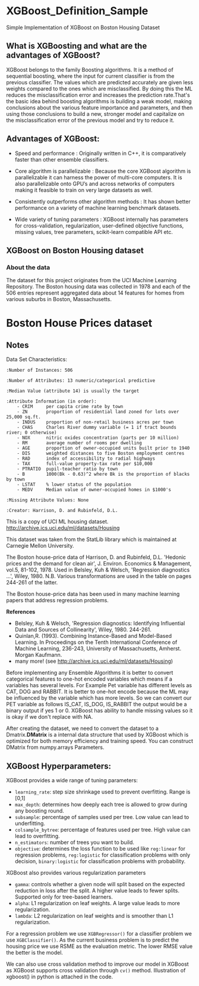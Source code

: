 # XGBoost_Definition_Sample
Simple Implementation of XGBoost on Boston Housing Dataset

## What is XGBoosting and what are the advantages of XGBoost?
XGBoost belongs to the family Boosting algorithms. It is a method of sequential boosting, where the input for current classifier is from the previous classifier. The values which are predicted accurately are given less weights compared to the ones which are misclassified. By doing this the ML reduces the misclassification error and increases the prediction rate.That's the basic idea behind boosting algorithms is building a weak model, making conclusions about the various feature importance and parameters, and then using those conclusions to build a new, stronger model and capitalize on the misclassification error of the previous model and try to reduce it.

## Advantages of XGBoost:
- Speed and performance : Originally written in C++, it is comparatively faster than other ensemble classifiers.

- Core algorithm is parallelizable : Because the core XGBoost algorithm is parallelizable it can harness the power of multi-core computers. It is also parallelizable onto GPU’s and across networks of computers making it feasible to train on very large datasets as well.

- Consistently outperforms other algorithm methods : It has shown better performance on a variety of machine learning benchmark datasets.

- Wide variety of tuning parameters : XGBoost internally has parameters for cross-validation, regularization, user-defined objective functions, missing values, tree parameters, scikit-learn compatible API etc.

## XGBoost on Boston Housing dataset
### About the data
The dataset for this project originates from the UCI Machine Learning Repository. The Boston housing data was collected in 1978 and each of the 506 entries represent aggregated data about 14 features for homes from various suburbs in Boston, Massachusetts.

Boston House Prices dataset
===========================

Notes
------
Data Set Characteristics:  

    :Number of Instances: 506

    :Number of Attributes: 13 numeric/categorical predictive

    :Median Value (attribute 14) is usually the target

    :Attribute Information (in order):
        - CRIM     per capita crime rate by town
        - ZN       proportion of residential land zoned for lots over 25,000 sq.ft.
        - INDUS    proportion of non-retail business acres per town
        - CHAS     Charles River dummy variable (= 1 if tract bounds river; 0 otherwise)
        - NOX      nitric oxides concentration (parts per 10 million)
        - RM       average number of rooms per dwelling
        - AGE      proportion of owner-occupied units built prior to 1940
        - DIS      weighted distances to five Boston employment centres
        - RAD      index of accessibility to radial highways
        - TAX      full-value property-tax rate per $10,000
        - PTRATIO  pupil-teacher ratio by town
        - B        1000(Bk - 0.63)^2 where Bk is the proportion of blacks by town
        - LSTAT    % lower status of the population
        - MEDV     Median value of owner-occupied homes in $1000's

    :Missing Attribute Values: None

    :Creator: Harrison, D. and Rubinfeld, D.L.

This is a copy of UCI ML housing dataset.
http://archive.ics.uci.edu/ml/datasets/Housing


This dataset was taken from the StatLib library which is maintained at Carnegie Mellon University.

The Boston house-price data of Harrison, D. and Rubinfeld, D.L. 'Hedonic
prices and the demand for clean air', J. Environ. Economics & Management,
vol.5, 81-102, 1978.   Used in Belsley, Kuh & Welsch, 'Regression diagnostics
...', Wiley, 1980.   N.B. Various transformations are used in the table on
pages 244-261 of the latter.

The Boston house-price data has been used in many machine learning papers that address regression
problems.   

**References**

   - Belsley, Kuh & Welsch, 'Regression diagnostics: Identifying Influential Data and Sources of Collinearity', Wiley, 1980. 244-261.
   - Quinlan,R. (1993). Combining Instance-Based and Model-Based Learning. In Proceedings on the Tenth International Conference of Machine Learning, 236-243, University of Massachusetts, Amherst. Morgan Kaufmann.
   - many more! (see http://archive.ics.uci.edu/ml/datasets/Housing)
   
Before implementing any Ensemble Algorithms it is better to convert categorical features to one-hot encoded variables which means if a variables has several levels. For Example Pet variable has different levels as CAT, DOG and RABBIT. It is better to one-hot encode because the ML may be influenced by the variable which has more levels. So we can convert our PET variable as follows IS_CAT, IS_DOG, IS_RABBIT the output would be a binary output if yes 1 or 0.
XGBoost has ability to handle missing values so it is okay if we don't replace with NA.

After creating the dataset, we need to convert the dataset to a Dmatrix.**DMatrix** is a internal data structure that used by XGBoost which is optimized for both memory efficiency and training speed. You can construct DMatrix from numpy.arrays Parameters.

## XGBoost Hyperparameters:

XGBoost provides a wide range of tuning parameters:
- `learning_rate`: step size shrinkage used to prevent overfitting. Range is [0,1]
- `max_depth`: determines how deeply each tree is allowed to grow during any boosting round.
- `subsample`: percentage of samples used per tree. Low value can lead to underfitting.
- `colsample_bytree`: percentage of features used per tree. High value can lead to overfitting.
- `n_estimators`: number of trees you want to build.
- `objective`: determines the loss function to be used like `reg:linear` for regression problems, `reg:logistic` for classification problems with only decision, `binary:logistic` for classification problems with probability.

XGBoost also provides various regularization parameters
- `gamma`: controls whether a given node will split based on the expected reduction in loss after the split. A higher value leads to fewer splits. Supported only for tree-based learners.
- `alpha`: L1 regularization on leaf weights. A large value leads to more regularization.
- `lambda`: L2 regularization on leaf weights and is smoother than L1 regularization.

For a regression problem we use `XGBRegressor()` for a classifier problem we use `XGBClassifier()`.
As the current business problem is to predict the housing price we use RSME as the evaluation metric. The lower RMSE value the better is the model.

We can also use cross validation method to improve our model in XGBoost as XGBoost supports cross validation through `cv()` method.
Illustration of xgboost() in python is attached in the code.

